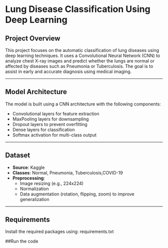 # Lung Disease Classification Using Deep Learning

## Project Overview

This project focuses on the automatic classification of lung diseases using deep learning techniques. It uses a Convolutional Neural Network (CNN) to analyze chest X-ray images and predict whether the lungs are normal or affected by diseases such as Pneumonia or Tuberculosis. The goal is to assist in early and accurate diagnosis using medical imaging.

---

## Model Architecture

The model is built using a CNN architecture with the following components:
- Convolutional layers for feature extraction
- MaxPooling layers for downsampling
- Dropout layers to prevent overfitting
- Dense layers for classification
- Softmax activation for multi-class output

---

## Dataset

- **Source**:  Kaggle
- **Classes**: Normal, Pneumonia, Tuberculosis,COVID-19
- **Preprocessing**:
  - Image resizing (e.g., 224x224)
  - Normalization
  - Data augmentation (rotation, flipping, zoom) to improve generalization

---
## Requirements

Install the required packages using:
requirements.txt

##Run the code
